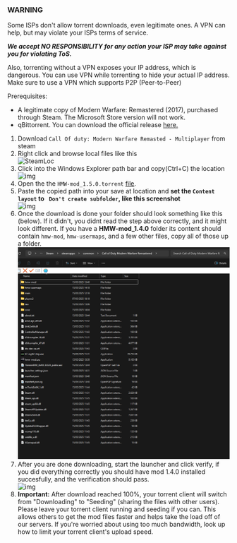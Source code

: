 ### WARNING 
Some ISPs don't allow torrent downloads, even legitimate ones. A VPN can help, but may violate your ISPs terms of service.  

***We accept NO RESPONSIBILITY for any action your ISP may take against you for violating ToS.***
 
Also, torrenting without a VPN exposes your IP address, which is dangerous.
You can use VPN while torrenting to hide your actual IP address.
Make sure to use a VPN which supports P2P (Peer-to-Peer)

Prerequisites:
- A legitimate copy of Modern Warfare: Remastered (2017), purchased through Steam. The Microsoft Store version will not work.
- qBittorrent. You can download the official release [here.](https://www.qbittorrent.org/download)

1. Download `Call Of duty: Modern Warfare Remasted - Multiplayer` from steam
2. Right click and browse local files like this  
![SteamLoc](/assets/images/Pasted_image_20250515113826.png)
3. Click into the Windows Explorer path bar and copy(Ctrl+C) the location  
![img](/assets/images/Pasted_image_20250515113948.png)
4. Open the the `HMW-mod_1.5.0.torrent` [file](/HMW-mod_1.5.0.torrent).  
5. Paste the copied path into your save at location and **set the `Content layout` to ` Don't create subfolder`, like this screenshot**  
![img](/assets/images/Pasted_image_20250515114428.png)
6. Once the download is done your folder should look something like this (below). If it didn't, you didnt read the step above correctly, and it might look different. If you have a **HMW-mod_1.4.0** folder its content should contain `hmw-mod`, `hmw-usermaps`, and a few other files, copy all of those up a folder.  
![img](/assets/images/post-download.png)  
7. After you are done downloading, start the launcher and click verify, if you did everything correctly you should have mod 1.4.0 installed succesfully, and the verification should pass.  
![img](/assets/images/Launcher_done.png)
8. **Important:** After download reached 100%, your torrent client will switch from "Downloading" to "Seeding" (sharing the files with other users). Please leave your torrent client running and seeding if you can. This allows others to get the mod files faster and helps take the load off of our servers. If you're worried about using too much bandwidth, look up how to limit your torrent client's upload speed.